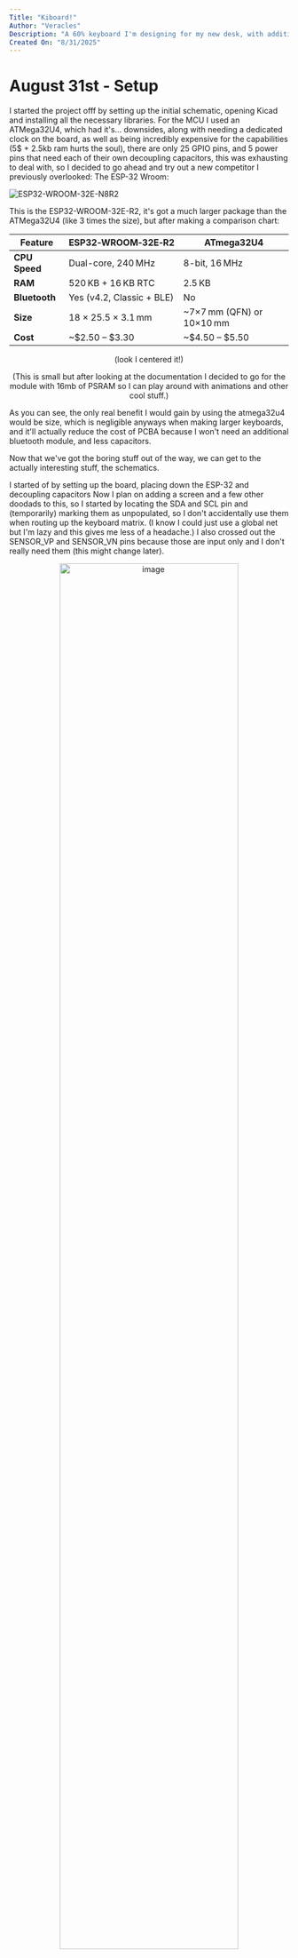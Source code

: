```yaml
---
Title: "Kiboard!"
Author: "Veracles"
Description: "A 60% keyboard I'm designing for my new desk, with additional features such as a screen and a maximalist aesthetic"
Created On: "8/31/2025"
---
```


# August 31st - Setup

I started the project offf by setting up the initial schematic, opening Kicad and installing all the necessary libraries. For the MCU I used an ATMega32U4, which had it's... downsides, along with needing a dedicated clock on the board, as well as being incredibly expensive for the capabilities (5$ + 2.5kb ram hurts the soul), there are only 25 GPIO pins, and 5 power pins that need each of their own decoupling capacitors, this was exhausting to deal with, so I decided to go ahead and try out a new competitor I previously overlooked: The ESP-32 Wroom:

![ESP32-WROOM-32E-N8R2](https://github.com/user-attachments/assets/d6b174e6-c8da-4ba3-853f-b7365afb59ae)

This is the ESP32-WROOM-32E-R2, it's got a much larger package than the ATMega32U4 (like 3 times the size), but after making a comparison chart:

<div align="center">
  
  
| Feature       | ESP32‑WROOM‑32E‑R2               | ATmega32U4                    |
|--------------|----------------------------------|-------------------------------|
| **CPU Speed** | Dual-core, 240 MHz               | 8-bit, 16 MHz                 |
| **RAM**       | 520 KB + 16 KB RTC               | 2.5 KB                        |
| **Bluetooth** | Yes (v4.2, Classic + BLE)        | No                            |
| **Size**      | 18 × 25.5 × 3.1 mm               | ~7×7 mm (QFN) or 10×10 mm     |
| **Cost**      | ~$2.50 – $3.30                   | ~$4.50 – $5.50                |

(look I centered it!)

(This is small but after looking at the documentation I decided to go for the module with 16mb of PSRAM so I can play around with animations and other cool stuff.)
</div>

As you can see, the only real benefit I would gain by using the atmega32u4 would be size, which is negligible anyways when making larger keyboards, and it'll actually reduce the cost of PCBA because I won't need an additional bluetooth module, and less capacitors.

Now that we've got the boring stuff out of the way, we can get to the actually interesting stuff, the schematics.

I started of by setting up the board, placing down the ESP-32 and decoupling capacitors Now I plan on adding a screen and a few other doodads to this, so I started by locating the SDA and SCL pin and (temporarily) marking them as unpopulated, so I don't accidentally use them when routing up the keyboard matrix. (I know I could just use a global net but I'm lazy and this gives me less of a headache.) I also crossed out the SENSOR_VP and SENSOR_VN pins because those are input only and I don't really need them (this might change later).

<div align="center">
<img width="1920" height="1080" alt="image" src="https://github.com/user-attachments/assets/e0a40c1c-8720-46a3-a4e8-18171417c760" style="width:80%; height:auto;"/>
</div>
...





(Ok I'm gonna be so real here I got distracted and spent an hour and a half trying to find a component for the screen, and I ended up settling on the ST 7789, the one problem being I don't have a schematic for the exact model JLPCB supports assembling, so I instead am going to be adding it when I export it to EasyEDA later. )




...



Now, back to the original design, we have a small problem, that being that the ESP-32 WROOM 32E doesn't natively support USB connectivity, so I'll be swapping over to using the ESP-32-S3-WROOM-2, which has more GPIO, USB support, and up to 32mb of flash and 16mb of SRAM. Now, you might be asking why I didn't go for this in the original design, and well, I didn't know it existed, so we're doing this instead.

<div align="center">
<img width="1920" height="1080" alt="image" src="https://github.com/user-attachments/assets/2696cbcd-4b25-419d-90f1-19f86344019e" style="width:80%; height:auto;"/>
</div>

This is the new design, the schematic is also better, you can see that the designer actually labelled the pins with their alt functions, it's not a huge thing but I like the thought put into it. I also put the USB receptacle on it, I'm using a basic SMD connector for simplicity's sake, they're also slightly easier to wire up than the THT design.

<div align="center">
<img width="1920" height="1080" alt="image" src="https://github.com/user-attachments/assets/78e5e3b2-1766-4d09-93be-44f66375184f" style="width:80%; height:auto;"/>
</div>

Focusing on the USB receptacle real quick, the resistors connected to CC1 and 2 are 5.1k, enabling power reception and allowing reversible input for the plug itself. SBU1 and SBU2 are unecessary for the USB 2.0 speeds we'll be using for this, so we can just leave those disconnected for this. 


Now for the switches themselves.

I'm a lazy guy, so instead of manually measuring and positioning individual switches on the board, I'll be using an [online editor](https://www.keyboard-layout-editor.com/), and a [plugin](https://github.com/darakuneko/keyboard-layouter) for Kicad designed specifically for this purpose.

I started off by looking at some inspiration, and after immediately getting bored of that, I decided to do a 84 switch board, giving me a compact design while also giving me access to fn and specialist keys, I also will be extending the pcb 30mm on the left (not shown on the image), giving me space for the microcontroller and screen without any interference from other parts. 

<div align="center">
<img width="1920" height="1080" alt="image" src="https://github.com/user-attachments/assets/c3747761-c5c9-43fa-81c9-049c7b7ea7e3" style="width:80%; height:auto;"/>
</div>

I saved this layout as a JSON file, and got back to the schematic.
